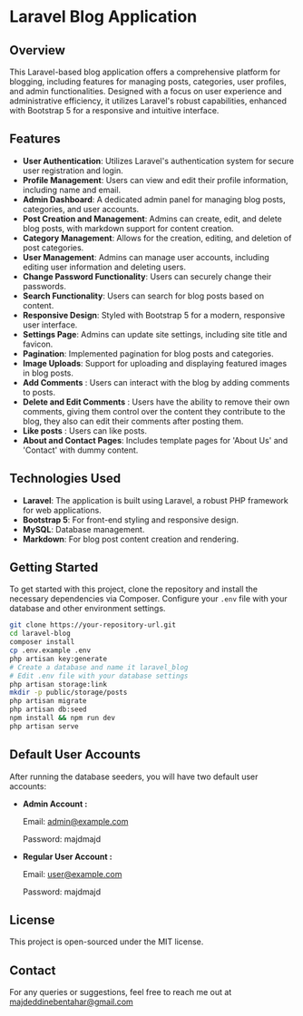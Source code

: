 # Laravel Blog Application

## Overview
This Laravel-based blog application offers a comprehensive platform for blogging, including features for managing posts, categories, user profiles, and admin functionalities. Designed with a focus on user experience and administrative efficiency, it utilizes Laravel's robust capabilities, enhanced with Bootstrap 5 for a responsive and intuitive interface.

## Features

- **User Authentication**: Utilizes Laravel's authentication system for secure user registration and login.
- **Profile Management**: Users can view and edit their profile information, including name and email.
- **Admin Dashboard**: A dedicated admin panel for managing blog posts, categories, and user accounts.
- **Post Creation and Management**: Admins can create, edit, and delete blog posts, with markdown support for content creation.
- **Category Management**: Allows for the creation, editing, and deletion of post categories.
- **User Management**: Admins can manage user accounts, including editing user information and deleting users.
- **Change Password Functionality**: Users can securely change their passwords.
- **Search Functionality**: Users can search for blog posts based on content.
- **Responsive Design**: Styled with Bootstrap 5 for a modern, responsive user interface.
- **Settings Page**: Admins can update site settings, including site title and favicon.
- **Pagination**: Implemented pagination for blog posts and categories.
- **Image Uploads**: Support for uploading and displaying featured images in blog posts.
- **Add Comments** : Users can interact with the blog by adding comments to posts.
- **Delete and Edit Comments** : Users have the ability to remove their own comments, giving them control over the content they contribute to the blog, they also can edit their comments after posting them.
- **Like posts** : Users can like posts.
- **About and Contact Pages**: Includes template pages for 'About Us' and 'Contact' with dummy content.

## Technologies Used

- **Laravel**: The application is built using Laravel, a robust PHP framework for web applications.
- **Bootstrap 5**: For front-end styling and responsive design.
- **MySQL**: Database management.
- **Markdown**: For blog post content creation and rendering.

## Getting Started

To get started with this project, clone the repository and install the necessary dependencies via Composer. Configure your `.env` file with your database and other environment settings.

```bash
git clone https://your-repository-url.git
cd laravel-blog
composer install
cp .env.example .env
php artisan key:generate
# Create a database and name it laravel_blog
# Edit .env file with your database settings
php artisan storage:link
mkdir -p public/storage/posts
php artisan migrate
php artisan db:seed
npm install && npm run dev
php artisan serve
```

## Default User Accounts

After running the database seeders, you will have two default user accounts:
- **Admin Account :**

  Email: admin@example.com
  
  Password: majdmajd

- **Regular User Account :**

  Email: user@example.com
  
  Password: majdmajd

## License

This project is open-sourced under the MIT license.

## Contact

For any queries or suggestions, feel free to reach me  out at majdeddinebentahar@gmail.com
